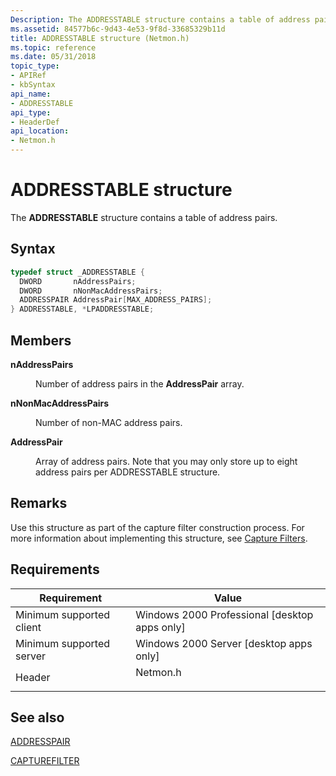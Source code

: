 ```yaml
---
Description: The ADDRESSTABLE structure contains a table of address pairs.
ms.assetid: 84577b6c-9d43-4e53-9f8d-33685329b11d
title: ADDRESSTABLE structure (Netmon.h)
ms.topic: reference
ms.date: 05/31/2018
topic_type: 
- APIRef
- kbSyntax
api_name: 
- ADDRESSTABLE
api_type: 
- HeaderDef
api_location: 
- Netmon.h
---
```


# ADDRESSTABLE structure

The **ADDRESSTABLE** structure contains a table of address pairs.

## Syntax


```C++
typedef struct _ADDRESSTABLE {
  DWORD       nAddressPairs;
  DWORD       nNonMacAddressPairs;
  ADDRESSPAIR AddressPair[MAX_ADDRESS_PAIRS];
} ADDRESSTABLE, *LPADDRESSTABLE;
```



## Members

<dl> <dt>

**nAddressPairs**
</dt> <dd>

Number of address pairs in the **AddressPair** array.

</dd> <dt>

**nNonMacAddressPairs**
</dt> <dd>

Number of non-MAC address pairs.

</dd> <dt>

**AddressPair**
</dt> <dd>

Array of address pairs. Note that you may only store up to eight address pairs per ADDRESSTABLE structure.

</dd> </dl>

## Remarks

Use this structure as part of the capture filter construction process. For more information about implementing this structure, see [Capture Filters](capture-filters.md).

## Requirements



| Requirement | Value |
|-------------------------------------|-------------------------------------------------------------------------------------|
| Minimum supported client<br/> | Windows 2000 Professional \[desktop apps only\]<br/>                          |
| Minimum supported server<br/> | Windows 2000 Server \[desktop apps only\]<br/>                                |
| Header<br/>                   | <dl> <dt>Netmon.h</dt> </dl> |



## See also

<dl> <dt>

[ADDRESSPAIR](addresspair.md)
</dt> <dt>

[CAPTUREFILTER](capturefilter.md)
</dt> </dl>

 

 




